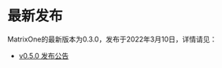 # **最新发布**

MatrixOne的最新版本为0.3.0，发布于2022年3月10日，详情请见：  

* [v0.5.0 发布公告](../Release-Notes/v0.5.0.md)
